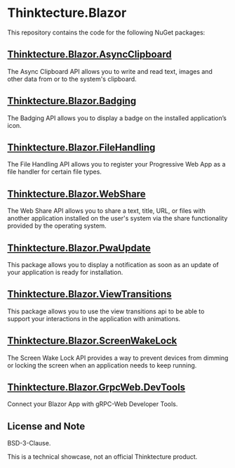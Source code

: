 # Thinktecture.Blazor

This repository contains the code for the following NuGet packages:

## [Thinktecture.Blazor.AsyncClipboard](src/Thinktecture.Blazor.AsyncClipboard/README.md)

The Async Clipboard API allows you to write and read text, images and other data from or to the system's clipboard.

## [Thinktecture.Blazor.Badging](src/Thinktecture.Blazor.Badging/README.md)

The Badging API allows you to display a badge on the installed application’s icon.

## [Thinktecture.Blazor.FileHandling](src/Thinktecture.Blazor.FileHandling/README.md)

The File Handling API allows you to register your Progressive Web App as a file handler for certain file types.

## [Thinktecture.Blazor.WebShare](src/Thinktecture.Blazor.WebShare/README.md)

The Web Share API allows you to share a text, title, URL, or files with another application installed on the user's system via the share functionality provided by the operating system.

## [Thinktecture.Blazor.PwaUpdate](src/Thinktecture.Blazor.PwaUpdate/README.md)

This package allows you to display a notification as soon as an update of your application is ready for installation.

## [Thinktecture.Blazor.ViewTransitions](src/Thinktecture.Blazor.ViewTransitions/README.md)

This package allows you to use the view transitions api to be able to support your interactions in the application with animations.

## [Thinktecture.Blazor.ScreenWakeLock](src/Thinktecture.Blazor.ScreenWakeLock/README.md)

The Screen Wake Lock API provides a way to prevent devices from dimming or locking the screen when an application needs to keep running.

## [Thinktecture.Blazor.GrpcWeb.DevTools](src/Thinktecture.Blazor.GrpcWeb.DevTools/README.md)

Connect your Blazor App with gRPC-Web Developer Tools.

## License and Note

BSD-3-Clause.

This is a technical showcase, not an official Thinktecture product.
